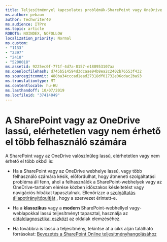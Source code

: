 ```yaml
---
title: Teljesítménnyel kapcsolatos problémák-SharePoint vagy OneDrive
ms.author: pebaum
author: Techwriter40
ms.audience: ITPro
ms.topic: article
ROBOTS: NOINDEX, NOFOLLOW
localization_priority: Normal
ms.custom:
- "1133"
- "2397"
- "2418"
- "5200018"
ms.assetid: 9225ec0f-771f-4d7a-8157-e188953107aa
ms.openlocfilehash: d745b514594d3dcaae94b8ea2c2402b76553f432
ms.sourcegitcommit: 488ba34cccad1ead27318df01732e06cdac2ba93
ms.translationtype: MT
ms.contentlocale: hu-HU
ms.lasthandoff: 10/07/2019
ms.locfileid: "37414049"
---
```

# <a name="sharepoint-or-onedrive-slow-inaccessible-or-unavailable-for-multiple-users"></a>A SharePoint vagy az OneDrive lassú, elérhetetlen vagy nem érhető el több felhasználó számára

A SharePoint vagy az OneDrive valószínűleg lassú, elérhetetlen vagy nem érhető el több okból is:
  
- Ha a SharePoint vagy az OneDrive webhelye lassú, vagy több felhasználó számára késik, előfordulhat, hogy átmeneti szolgáltatási probléma áll fenn, ahol a felhasználók a SharePoint-webhelyek vagy az OneDrive-tartalom elérése közben időszakos késleltetést vagy navigációs hibákat tapasztalnak. Ellenőrizze a [szolgáltatás állapotirányítópultját](https://admin.microsoft.com/AdminPortal/Home#/servicehealth) , hogy a szervezet érintett-e.
  
- Ha a **klasszikus** vagy a **modern** SharePoint-webhellyel vagy-weblapokkal lassú teljesítményt tapasztal, használja az [oldaldiagnosztikai eszközt](https://aka.ms/perftool) az oldalak elemzéséhez.
  
- Ha továbbra is lassú a teljesítmény, tekintse át a cikk alján található forrásokat: [Bevezetés a SharePoint Online teljesítményhangolásához](https://go.microsoft.com/fwlink/?linkid=2024334)
  